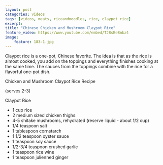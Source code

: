 ```yaml
---
layout: post
categories: videos
tags: [videos, meats, riceandnoodles, rice, claypot rice]
excerpt: 
title: "Chinese Chicken and Mushroom Claypot Rice"
feature_video: https://www.youtube.com/embed/TJ8sEeBnba4
image:
    feature: 183-1.jpg
---
```


Claypot rice is a one-pot, Chinese favorite.  The idea is that as the rice is almost cooked, you add on the toppings and everything finishes cooking at the same time.  The sauces from the toppings combine with the rice for a flavorful one-pot dish.

Chicken and Mushroom Claypot Rice Recipe

(serves 2-3)

Claypot Rice

- 1 cup rice
- 2 medium sized chicken thighs
- 4-5 shitake mushrooms, rehydrated (reserve liquid - about 1/2 cup)
- 1/4 teaspoon salt
- 1 tablespoon cornstarch
- 1 1/2 teaspoon oyster sauce
- 1 teaspoon soy sauce
- 1/2-3/4 teaspoon crushed garlic
- 1 teaspoon rice wine
- 1 teaspoon julienned ginger